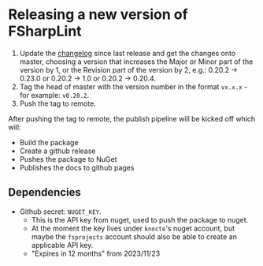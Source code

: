 # Releasing a new version of FSharpLint

1. Update the [changelog](CHANGELOG.md) since last release and get the changes onto master,
choosing a version that increases the Major or Minor part of the version by 1, or the Revision
part of the version by 2, e.g.: 0.20.2 -> 0.23.0 or 0.20.2 -> 1.0 or 0.20.2 -> 0.20.4.
2. Tag the head of master with the version number in the format `vx.x.x` - for example: `v0.20.2`. 
3. Push the tag to remote.

After pushing the tag to remote, the publish pipeline will be kicked off which will:
* Build the package
* Create a github release
* Pushes the package to NuGet
* Publishes the docs to github pages

## Dependencies

* Github secret: `NUGET_KEY`.
  * This is the API key from nuget, used to push the package to nuget.
  * At the moment the key lives under `knocte`'s nuget account, but maybe the `fsprojects` account should also be able to create an applicable API key.
  * "Expires in 12 months" from 2023/11/23

